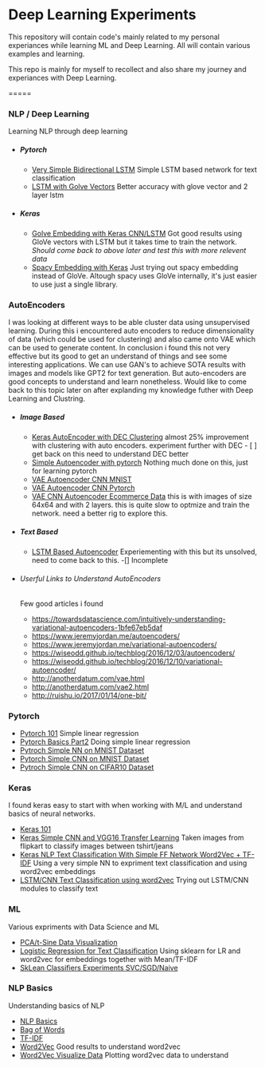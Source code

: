 # Deep Learning Experiments

This repository will contain code's mainly related to my personal experiances while learning ML and Deep Learning. All will contain various examples and learning. 

This repo is mainly for myself to recollect and also share my journey and experiances with Deep Learning.

=====

### NLP / Deep Learning ###
Learning NLP through deep learning
- ##### Pytorch #####
  - [Very Simple Bidirectional LSTM](nlp/pytorch_improved_lstm_bidirectional_and_2_layer.ipynb) Simple LSTM based network for text classification 
  - [LSTM with Golve Vectors](nlp/pytorch_improved_lstm_bidirectional_and_2_layer.ipynb) Better accuracy with glove vector and 2 layer lstm
- ##### Keras #####
  - [Golve Embedding with Keras CNN/LSTM](nlp/golve_vectors_with_keras_deep_nets.ipynb) Got good results using GloVe vectors with LSTM but it takes time to train the network. *Should come back to above later and test this with more relevent data*
  - [Spacy Embedding with Keras](nlp/spacy_vectors_with_keras_deep_nets.ipynb) Just trying out spacy embedding instead of GloVe. Altough spacy uses GloVe internally, it's just easier to use just a single library.  

### AutoEncoders ###

I was looking at different ways to be able cluster data using unsupervised learning. During this i encountered auto encoders
to reduce dimensionality of data (which could be used for clustering) and also came onto VAE which can be used to generate content.
In conclusion i found this not very effective but its good to get an understand of things and see some interesting applications.
We can use GAN's to achieve SOTA results with images and models like GPT2 for text generation. 
But auto-encoders are good concepts to understand and learn nonetheless. Would like to come back to this topic later on after explanding my knowledge futher with Deep Learning and Clustring. 

- ##### Image Based ######
  - [Keras AutoEncoder with DEC Clustering](autoencoder/auto_encoder_experiment_with_keras_with_clustering_DEC.ipynb) almost 25% improvement with clustering with auto encoders. experiment further with DEC - [ ] get back on this need to understand DEC better 
  - [Simple Autoencoder with pytorch](autoencoder/pytorch_basic_experiment_autoencoder_myself.ipynb) Nothing much done on this, just for learning pytorch 
  - [VAE Autoencoder CNN MNIST](autoencoder/pytorch_lstm_getting_started_classification.ipynb)
  - [VAE Autoencoder CNN Pytorch](autoencoder/VAE_ecommerce_CNN_pytorch.ipynb)
  - [VAE CNN Autoencoder Ecommerce Data](autoencoder/VAE_ecommerce_pytorch_64x62_2_layer_ConVV_but_very_slow.ipynb) this is with images of size 64x64 and with 2 layers. this is quite slow to optmize and train the network. need a better rig to explore this. 

- ##### Text Based #####
  - [LSTM Based Autoencoder](autoencoder/pytorch_autoencoder_for_nlp_with_lstm_+_cnn.ipynb) Experiementing with this but its unsolved, need to come back to this. -[] Incomplete 
  
- ###### Userful Links to Understand AutoEncoders ######
  Few good articles i found
  - https://towardsdatascience.com/intuitively-understanding-variational-autoencoders-1bfe67eb5daf
  - https://www.jeremyjordan.me/autoencoders/
  - https://www.jeremyjordan.me/variational-autoencoders/
  - https://wiseodd.github.io/techblog/2016/12/03/autoencoders/
  - https://wiseodd.github.io/techblog/2016/12/10/variational-autoencoder/
  - http://anotherdatum.com/vae.html
  - http://anotherdatum.com/vae2.html
  - http://ruishu.io/2017/01/14/one-bit/

### Pytorch ###
- [Pytorch 101](pytorch/101/pytorch_getting_start_LR_101.ipynb) Simple linear regression 
- [Pytorch Basics Part2](pytorch/101/pytorch_getting_started_part2.ipynb) Doing simple linear regression 
- [Pytroch Simple NN on MNIST Dataset](pytorch/101/pytorch_basics_LR_on_MNIST_Dataset.ipynb)
- [Pytorch Simple CNN on MNIST Dataset](pytorch/101/Pytorch_Simple_CNN_on_MNIST.ipynb)
- [Pytroch Simple CNN on CIFAR10 Dataset](pytorch/101/pytorch_cnn_experiment_basics.ipynb)

### Keras ###
I found keras easy to start with when working with M/L and understand basics of neural networks. 
- [Keras 101](keras/Keras_First_Neural_Net_101.ipynb)
- [Keras Simple CNN and VGG16 Transfer Learning](keras/keras_very_simple_cnn_and_vgg16_transfer_learning.ipynb) Taken images from flipkart to classify images between tshirt/jeans
- [Keras NLP Text Classification With Simple FF Network Word2Vec + TF-IDF](keras/simple_FF_deep_learning_classifier_with_word2vec_embedding_+_TF_IDF.ipynb) Using a very simple NN to expriment text classification and using word2vec embeddings
- [LSTM/CNN Text Classification using word2vec](keras/deep_learning_word2vec_model_with_CNN,_LSTM.ipynb) Trying out LSTM/CNN modules to classify text 

### ML ###
Various expriments with Data Science and ML
- [PCA/t-Sine Data Visualization](ml/PCA,_t_sine_data_visualization.ipynb)
- [Logistic Regression for Text Classification](ml/logistic_regression_with_word2vec.ipynb) Using sklearn for LR and word2vec for embeddings together with Mean/TF-IDF
- [SkLean Classifiers Experiments SVC/SGD/Naive](ml/ski_lean_ml_classifier_naive_bayes_random_forest_svc_sgd.ipynb)

### NLP Basics ###
Understanding basics of NLP
- [NLP Basics](nlp/101/nlp_getting_started.ipynb) 
- [Bag of Words](nlp/101/count_vectorize_bag_of_words.ipynb)
- [TF-IDF](nlp/101/tf_idf_experments.ipynb)
- [Word2Vec](nlp/101/word2vec_experiments.ipynb)  Good results to understand word2vec
- [Word2Vec Visualize Data](nlp/101/word2vec_experiments_plotting_and_data_visualization.ipynb) Plotting word2vec data to understand

